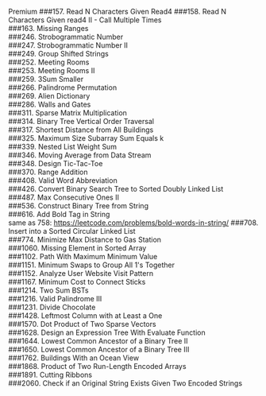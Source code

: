 Premium
###157.  Read N Characters Given Read4 
###158.  Read N Characters Given read4 II - Call Multiple Times     
###163.  Missing Ranges   
###246.  Strobogrammatic Number   
###247.  Strobogrammatic Number II   
###249.  Group Shifted Strings   
###252.  Meeting Rooms    
###253.  Meeting Rooms II   
###259.  3Sum Smaller   
###266.  Palindrome Permutation   
###269.  Alien Dictionary   
###286.  Walls and Gates   
###311.  Sparse Matrix Multiplication   
###314.  Binary Tree Vertical Order Traversal    
###317.  Shortest Distance from All Buildings   
###325.  Maximum Size Subarray Sum Equals k  
###339.  Nested List Weight Sum  
###346.  Moving Average from Data Stream  
###348.  Design Tic-Tac-Toe  
###370.  Range Addition  
###408.  Valid Word Abbreviation  
###426.  Convert Binary Search Tree to Sorted Doubly Linked List  
###487.  Max Consecutive Ones II  
###536.  Construct Binary Tree from String  
###616.  Add Bold Tag in String    
same as 758: https://leetcode.com/problems/bold-words-in-string/
###708.  Insert into a Sorted Circular Linked List   
###774.  Minimize Max Distance to Gas Station   
###1060.  Missing Element in Sorted Array   
###1102.  Path With Maximum Minimum Value   
###1151.  Minimum Swaps to Group All 1's Together   
###1152.  Analyze User Website Visit Pattern   
###1167.  Minimum Cost to Connect Sticks   
###1214.  Two Sum BSTs   
###1216.  Valid Palindrome III   
###1231.  Divide Chocolate   
###1428.  Leftmost Column with at Least a One   
###1570.  Dot Product of Two Sparse Vectors  
###1628.  Design an Expression Tree With Evaluate Function   
###1644.  Lowest Common Ancestor of a Binary Tree II   
###1650.  Lowest Common Ancestor of a Binary Tree III   
###1762.  Buildings With an Ocean View   
###1868.  Product of Two Run-Length Encoded Arrays   
###1891.  Cutting Ribbons    
###2060.  Check if an Original String Exists Given Two Encoded Strings    














